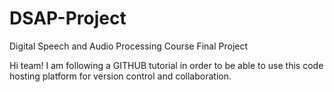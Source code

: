# DSAP-Project
Digital Speech and Audio Processing Course Final Project

Hi team! I am following a GITHUB tutorial in order to be able to use this code hosting platform for version control and collaboration.

